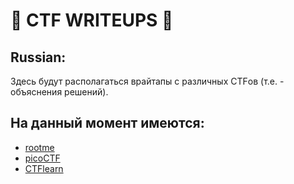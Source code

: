 # :triangular_flag_on_post: __CTF WRITEUPS__ :closed_lock_with_key:
## Russian:
Здесь будут располагаться врайтапы с различных CTFов (т.е. - объяснения решений). 
## На данный момент имеются:
- [rootme](https://github.com/YanaGerasimenko/ctf-writeups/tree/main/rootme)
- [picoCTF](https://github.com/YanaGerasimenko/ctf-writeups/tree/main/picoCTF)
- [CTFlearn](https://github.com/YanaGerasimenko/ctf-writeups/tree/main/ctflearn)
